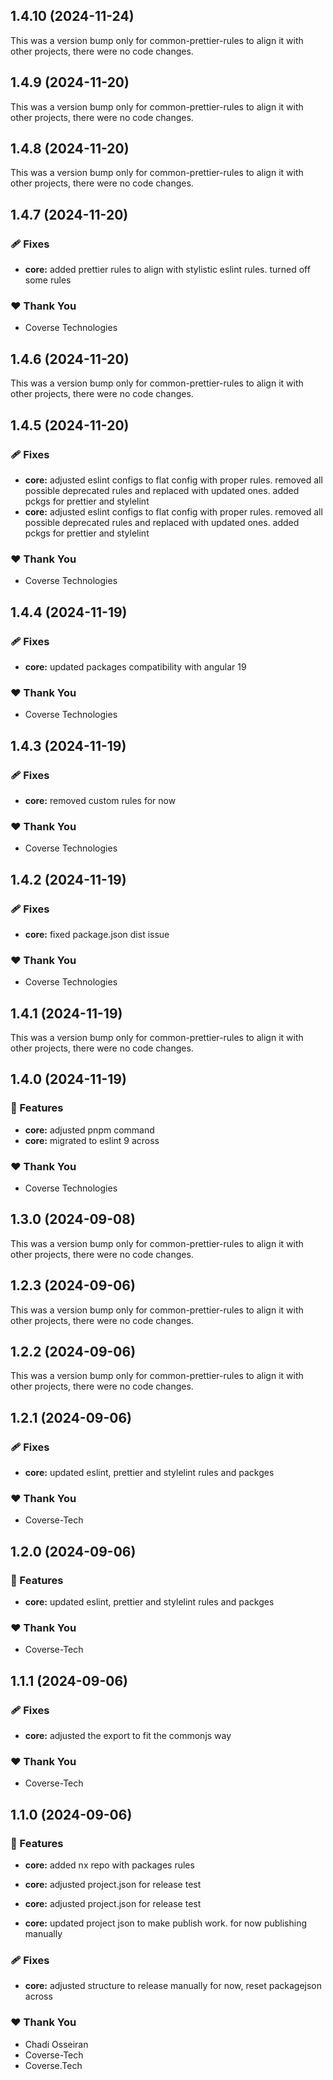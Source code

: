 ## 1.4.10 (2024-11-24)

This was a version bump only for common-prettier-rules to align it with other projects, there were no code changes.

## 1.4.9 (2024-11-20)

This was a version bump only for common-prettier-rules to align it with other projects, there were no code changes.

## 1.4.8 (2024-11-20)

This was a version bump only for common-prettier-rules to align it with other projects, there were no code changes.

## 1.4.7 (2024-11-20)

### 🩹 Fixes

- **core:** added prettier rules to align with stylistic eslint rules. turned off some rules

### ❤️  Thank You

- Coverse Technologies

## 1.4.6 (2024-11-20)

This was a version bump only for common-prettier-rules to align it with other projects, there were no code changes.

## 1.4.5 (2024-11-20)

### 🩹 Fixes

- **core:** adjusted eslint configs to flat config with proper rules. removed all possible deprecated rules and replaced with updated ones. added pckgs for prettier and stylelint
- **core:** adjusted eslint configs to flat config with proper rules. removed all possible deprecated rules and replaced with updated ones. added pckgs for prettier and stylelint

### ❤️  Thank You

- Coverse Technologies

## 1.4.4 (2024-11-19)

### 🩹 Fixes

- **core:** updated packages compatibility with angular 19

### ❤️  Thank You

- Coverse Technologies

## 1.4.3 (2024-11-19)

### 🩹 Fixes

- **core:** removed custom rules for now

### ❤️  Thank You

- Coverse Technologies

## 1.4.2 (2024-11-19)

### 🩹 Fixes

- **core:** fixed package.json dist issue

### ❤️  Thank You

- Coverse Technologies

## 1.4.1 (2024-11-19)

This was a version bump only for common-prettier-rules to align it with other projects, there were no code changes.

## 1.4.0 (2024-11-19)

### 🚀 Features

- **core:** adjusted pnpm command
- **core:** migrated to eslint 9 across

### ❤️  Thank You

- Coverse Technologies

## 1.3.0 (2024-09-08)

This was a version bump only for common-prettier-rules to align it with other projects, there were no code changes.

## 1.2.3 (2024-09-06)

This was a version bump only for common-prettier-rules to align it with other projects, there were no code changes.

## 1.2.2 (2024-09-06)

This was a version bump only for common-prettier-rules to align it with other projects, there were no code changes.

## 1.2.1 (2024-09-06)


### 🩹 Fixes

- **core:** updated eslint, prettier and stylelint rules and packges


### ❤️  Thank You

- Coverse-Tech

## 1.2.0 (2024-09-06)


### 🚀 Features

- **core:** updated eslint, prettier and stylelint rules and packges


### ❤️  Thank You

- Coverse-Tech

## 1.1.1 (2024-09-06)


### 🩹 Fixes

- **core:** adjusted the export to fit the commonjs way


### ❤️  Thank You

- Coverse-Tech

## 1.1.0 (2024-09-06)


### 🚀 Features

- **core:** added nx repo with packages rules

- **core:** adjusted project.json for release test

- **core:** adjusted project.json for release test

- **core:** updated project json to make publish work. for now publishing manually


### 🩹 Fixes

- **core:** adjusted structure to release manually for now, reset packagejson across


### ❤️  Thank You

- Chadi Osseiran
- Coverse-Tech
- Coverse.Tech